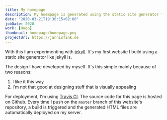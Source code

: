 ```yaml
---
title: My homepage
description: My hoempage is generated using the static site generator "Hugo"
date: "2020-03-21T19:30:15+02:00"
jobDate: 2020
work: [Hugo]
thumbnail: homepage/homepage.png
projectUrl: https://jannisfink.de
---
```


With this I am experimenting with [jekyll](https://jekyllrb.com/). It's my first website I build using a static site generator like jekyll is.

The design I have developed by myself. It's this simple mainly because of two reasons:

1. I like it this way
1. I'm not that good at designing stuff that is visually appealing

For deployment, I'm using [Travis CI](https://travis-ci.org/). The source code for this page is hosted on Github. Every time I push on the `master` branch
of this website's repository, a build is triggered and the generated HTML files are automatically deployed on my server.

